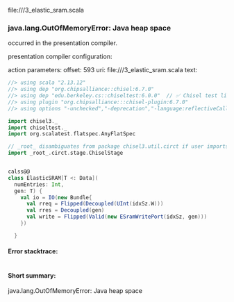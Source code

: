 file://<WORKSPACE>/3_elastic_sram.scala
### java.lang.OutOfMemoryError: Java heap space

occurred in the presentation compiler.

presentation compiler configuration:


action parameters:
offset: 593
uri: file://<WORKSPACE>/3_elastic_sram.scala
text:
```scala
//> using scala "2.13.12"
//> using dep "org.chipsalliance::chisel:6.7.0"
//> using dep "edu.berkeley.cs::chiseltest:6.0.0"  // ✅ Chisel test lib
//> using plugin "org.chipsalliance:::chisel-plugin:6.7.0"
//> using options "-unchecked","-deprecation","-language:reflectiveCalls","-feature","-Xcheckinit","-Xfatal-warnings","-Ywarn-dead-code","-Ywarn-unused","-Ymacro-annotations"

import chisel3._
import chiseltest._
import org.scalatest.flatspec.AnyFlatSpec

// _root_ disambiguates from package chisel3.util.circt if user imports chisel3.util._
import _root_.circt.stage.ChiselStage


calss@@
class ElasticSRAM[T <: Data](
  numEntries: Int,
  gen: T) {
    val io = IO(new Bundle{
      val rreq = Flipped(Decoupled(UInt(idxSz.W)))
      val rres = Decoupled(gen)
      val write = Flipped(Valid(new ESramWritePort(idxSz, gen)))
    })

  }

```



#### Error stacktrace:

```

```
#### Short summary: 

java.lang.OutOfMemoryError: Java heap space